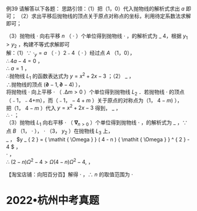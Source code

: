 例39 请解答以下各题： 思路引领：（1）把（1，0）代入抛物线的解析式求出 $a$ 即可；
（2）求出平移后抛物线的顶点关于原点对称点的坐标，利用待定系数法求解即可；

（3）抛物线 $\cdot$ 向右平移 $n$ （ $\cdot$ ）个单位得到抛物线 $\cdot$ ，的解析式为 $\_$ 4，根据 $y _ { 1 }$ $> y _ { 2 }$ ，构建不等式求解即可  
解：（1）∵ $\cdot _ { y } { = } a$ （ $\cdot$ ）2﹣4（ $\cdot$ ）经过点 $A$ （1，0），  
$\therefore 4 a - 4 = 0$ ，  
∴ $a = 1$ ，  
∴抛物线 $L _ { 1 }$ 的函数表达式为 $y = x ^ { 2 } + 2 x - 3$ ；（2） $\_$ ，  
∴抛物线的顶点 $( \mathbf { \partial } - 1 , \mathbf { \partial } - 4 )$ ），  
将抛物线 $\cdot$ 向上平移 $\cdot$ （ $. \mathrm { \Delta } m > 0$ ）个单位得到抛物线 $L _ { 2 }$ ．若抛物线 $\cdot$ 的顶点（﹣1，﹣4+m），而（﹣1， $- ~ 4 { + } m$ ）关于原点的对称点为（1， $4 - m )$ ），  
把（1， $4 - m$ ）代入 $y = x ^ { 2 } + 2 x - 3$ 得到， $\_$ ，  
∴ $\cdot$ ；  
（3）抛物线 $L _ { 1 }$ 向右平移 $\cdot$ （ $\mathbf { \nabla } _ { n > 0 }$ ）个单位得到抛物线 $\cdot$ ，的解析式为 $\_$ ，∵点 $B$ （1， $\cdot$ ）， $\cdot$ （3， $y _ { 2 }$ ）在抛物线 $L _ { 3 }$ 上，  
$\_$ ， $y _ { 2 } = { \mathit { \Omega } } ( 4 - n ) { \mathit { \Omega } } ^ { 2 } - 4 $ ，  
$\cdot$ ，  
∴ $( 2 - n ) { \mathit { \Omega } } ^ { 2 } - 4 > { \mathit { \Omega } } ( 4 - n ) { \mathit { \Omega } } ^ { 2 } - 4 ,$ ，

【淘宝店铺：向阳百分百】解得 $\cdot$ ，∴ $n$ 的取值范围为 $\cdot$

# 2022•杭州中考真题
